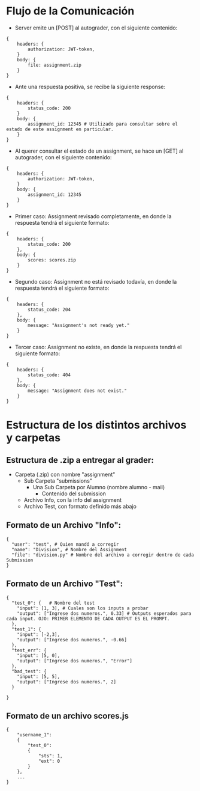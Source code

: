 # Flujo de la Comunicación

- Server emite un [POST] al autograder, con el siguiente contenido:
```
{
    headers: {
        authorization: JWT-token,
    }
    body: {
        file: assignment.zip
    }
}
```

- Ante una respuesta positiva, se recibe la siguiente response:
```
{
    headers: {
        status_code: 200
    }
    body: {
        assignment_id: 12345 # Utilizado para consultar sobre el estado de este assignment en particular.
    }
}
```

- Al querer consultar el estado de un assignment, se hace un [GET] al autograder, con el siguiente contenido:
```
{
    headers: {
        authorization: JWT-token,
    }
    body: {
        assignment_id: 12345
    }
}
```

- Primer caso: Assignment revisado completamente, en donde la respuesta tendrá el siguiente formato:
```
{
    headers: {
        status_code: 200
    },
    body: {
        scores: scores.zip
    }
}
```

- Segundo caso: Assignment no está revisado todavía, en donde la respuesta tendrá el siguiente formato:
```
{
    headers: {
        status_code: 204
    },
    body: {
        message: "Assignment's not ready yet."
    }
}
```

- Tercer caso: Assignment no existe, en donde la respuesta tendrá el siguiente formato:
```
{
    headers: {
        status_code: 404
    },
    body: {
        message: "Assignment does not exist."
    }
}
```

# Estructura de los distintos archivos y carpetas

## Estructura de .zip a entregar al grader:
- Carpeta (.zip) con nombre "assignment"
    - Sub Carpeta "submissions"
        - Una Sub Carpeta por Alumno (nombre alumno - mail)
            - Contenido del submission
    - Archivo Info, con la info del assignment
    - Archivo Test, con formato definido más abajo

## Formato de un Archivo "Info":
```
{
  "user": "test", # Quien mandó a corregir
  "name": "Division", # Nombre del Assignment
  "file": "division.py" # Nombre del archivo a corregir dentro de cada Submission
}
```

## Formato de un Archivo "Test":
```
{
  "test_0": {   # Nombre del test
    "input": [1, 3], # Cuales son los inputs a probar
    "output": ["Ingrese dos numeros.", 0.33] # Outputs esperados para cada input. OJO: PRIMER ELEMENTO DE CADA OUTPUT ES EL PROMPT.
  },
  "test_1": {
    "input": [-2,3],
    "output": ["Ingrese dos numeros.", -0.66]
  },
  "test_err": {
    "input": [5, 0],
    "output": ["Ingrese dos numeros.", "Error"]
  },
  "bad_test": {
    "input": [5, 5],
    "output": ["Ingrese dos numeros.", 2]
  }

}
```

## Formato de un archivo scores.js
```
{
    "username_1": 
    {
        "test_0": 
        {
            "sts": 1,
            "ext": 0
        }
    },
    ...
}
```